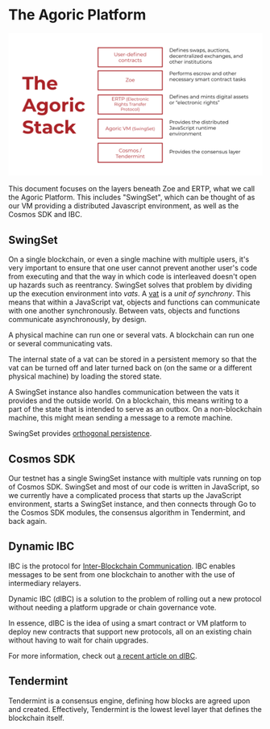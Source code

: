 # The Agoric Platform

![agoric stack](./assets/stack.svg)

This document focuses on the layers beneath Zoe and ERTP, what we call
the Agoric Platform. This includes "SwingSet", which can be thought of
as our VM providing a distributed Javascript environment, as well as
the Cosmos SDK and IBC. 

## SwingSet

On a single blockchain, or even a single machine with multiple users,
it's very important to ensure that one user cannot prevent another
user's code from executing and that the way in which code is
interleaved doesn't open up hazards such as reentrancy. SwingSet
solves that problem by dividing up the execution environment into
*vats*. A [vat](../js-programming/#vats-the-unit-of-synchrony) is a *unit
of synchrony*. This means that within a JavaScript vat, objects and
functions can communicate with one another synchronously. Between
vats, objects and functions communicate asynchronously, by design.

A physical machine can run one or several vats. A blockchain can run
one or several communicating vats.

The internal state of a vat can be stored in a persistent memory so
that the vat can be turned off and later turned back on (on the same
or a different physical machine) by loading the stored state.

A SwingSet instance also handles communication between the vats it
provides and the outside world. On a blockchain, this means writing to
a part of the state that is intended to serve as an outbox. On a
non-blockchain machine, this might mean sending a message to a remote
machine.

SwingSet provides [orthogonal persistence](https://en.wikipedia.org/wiki/Persistence_(computer_science)#Orthogonal_or_transparent_persistence).

## Cosmos SDK

Our testnet has a single SwingSet instance with multiple vats running
on top of Cosmos SDK. SwingSet and most of our code is written in
JavaScript, so we currently have a complicated process that starts up
the JavaScript environment, starts a SwingSet instance, and then 
connects through Go to the Cosmos SDK modules, the consensus algorithm
in Tendermint, and back again.

## Dynamic IBC

IBC is the protocol for [Inter-Blockchain
Communication](https://cosmos.network/ibc/). IBC enables messages to
be sent from one blockchain to another with the use of intermediary
relayers.

Dynamic IBC (dIBC) is a solution to the problem of rolling out a new
protocol without needing a platform upgrade or chain governance vote.

In essence, dIBC is the idea of using a smart contract or VM platform
to deploy new contracts that support new protocols, all on an existing
chain without having to wait for chain upgrades. 

For more information, check out [a recent article on
dIBC](https://medium.com/agoric/the-road-to-dynamic-ibc-4a43bc964bca).

## Tendermint

Tendermint is a consensus engine, defining how blocks are agreed upon
and created. Effectively, Tendermint is the lowest level layer that
defines the blockchain itself.
